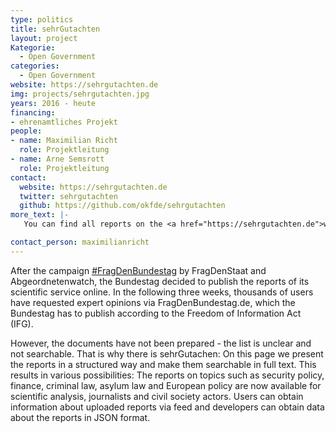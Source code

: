 ```yaml
---
type: politics
title: sehrGutachten
layout: project
Kategorie:
  - Open Government
categories:
  - Open Government
website: https://sehrgutachten.de
img: projects/sehrgutachten.jpg
years: 2016 - heute
financing:
- ehrenamtliches Projekt
people:
- name: Maximilian Richt
  role: Projektleitung
- name: Arne Semsrott
  role: Projektleitung
contact:
  website: https://sehrgutachten.de
  twitter: sehrgutachten
  github: https://github.com/okfde/sehrgutachten
more_text: |-
   You can find all reports on the <a href="https://sehrgutachten.de">website</a> of sehrGutachten.

contact_person: maximilianricht
---
```

After the campaign [ #FragDenBundestag](https://netzpolitik.org/2016/frag-den-bundestag-4000-gutachten-warten-darauf-befreit-zu-werden/) by FragDenStaat and Abgeordnetenwatch, the Bundestag decided to publish the reports of its scientific service online. In the following three weeks, thousands of users have requested expert opinions via FragDenBundestag.de, which the Bundestag has to publish according to the Freedom of Information Act (IFG).

However, the documents have not been prepared - the list is unclear and not searchable. That is why there is sehrGutachen: On this page we present the reports in a structured way and make them searchable in full text. This results in various possibilities: The reports on topics such as security policy, finance, criminal law, asylum law and European policy are now available for scientific analysis, journalists and civil society actors. Users can obtain information about uploaded reports via feed and developers can obtain data about the reports in JSON format.
